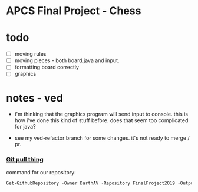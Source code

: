 # APCS Final Project - Chess

# todo

- [ ] moving rules
- [ ] moving pieces - both board.java and input.
- [ ] formatting board correctly
- [ ] graphics

# notes - ved

- i'm thinking that the graphics program will send input to console. this is how i've done this kind of stuff before. does that seem too complicated for java?

- see my ved-refactor branch for some changes. it's not ready to merge / pr.

### [Git pull thing](https://gist.github.com/PerpetualCreativity/5ff7b37f91704b44a82a27fe180dcb7d)
command for our repository:
```powershell
Get-GithubRepository -Owner DarthAV -Repository FinalProject2019 -OutputDirectory 'C:\Users\[user]\eclipse-workspace\Chess' -FilePath 'src', 'src/Bishop.java', 'src/Board.java', 'src/Coordinate.java', 'src/King.java', 'src/Knight.java', 'src/Pawn.java', 'src/Piece.java', 'src/Queen.java', 'src/Rook.java' -Verbose
```
